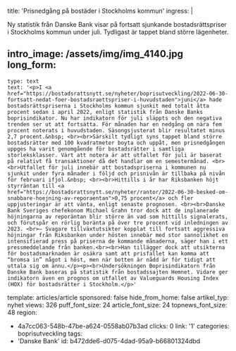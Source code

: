 title: 'Prisnedgång på bostäder i Stockholms kommun'
ingress: |
  <p>Ny statistik från Danske Bank visar på fortsatt sjunkande bostadsrättspriser i Stockholms kommun under juli. Tydligast är tappet bland större lägenheter.
  </p>
  
intro_image: /assets/img/img_4140.jpg
long_form:
  -
    type: text
    text: '<p>I <a href="https://bostadsrattsnytt.se/nyheter/boprisutveckling/2022-06-30-fortsatt-nedat-foer-bostadsraettspriser-i-huvudstaden">juni</a> hade bostadsrättspriserna i Stockholms kommun sjunkit med totalt åtta procent sedan i april 2022, enligt statistik från Danske Banks boprisindikator. Nu har indikatorn för juli släppts och den negativa trenden ser ut att fortsätta. För månaden har en nedgång om nära fem procent noterats i huvudstaden. Säsongsjusterat blir resultatet minus 2,7 procent.&nbsp; <br><br>Särskilt tydligt syns tappet bland större bostadsrätter med 100 kvadratmeter boyta och uppåt, men prisnedgången uppges ha varit genomgående för bostadsrätter i samtliga storleksklasser. Värt att notera är att utfallet för juli är baserat på relativt få transaktioner då det handlar om en semestermånad. <br><br>Utfallet för juli innebär att bostadspriserna i kommunen nu sjunkit under fyra månader i följd och prisnivån är tillbaka på nivån för februari ifjol.&nbsp; <br><br>Hittills i år har Riksbanken höjt styrräntan till <a href="https://bostadsrattsnytt.se/nyheter/rantor/2022-06-30-besked-om-snabbare-hoejning-av-reporaentan">0,75 procent</a> och fler uppjusteringar är att vänta, enligt senaste prognosen. <br><br>Danske Bank Sveriges chefekonom Michael Grahn tror dock att de inplanerade höjningarna av reporäntan blir större än vad som hittills signalerats, och förutspår en rörlig boränta på över tre procent vid inledningen av 2023. <br>– Svagare tillväxtutsikter kopplat till fortsatt aggressiva höjningar från Riksbanken under hösten innebär med stor sannolikhet en intensifierad press på priserna de kommande månaderna, säger han i ett pressmeddelande från banken.<br><br>Han tillägger dock att utsikterna för bostadsmarknaden är osäkra samt att prisfallet kan komma att “bromsa in” något i höst, men när botten är nådd är för tidigt att uttala sig om ännu.</p><p><br>Undersökningen Boprisindikatorn från Danske Bank baseras på statistik från bostadssajten Hemnet. Vidare ger indikatorn även en prognos om utfallet av Valueguards Housing Index (HOX) för bostadsrätter i Stockholm.</p>'
template: articles/article
sponsored: false
hide_from_home: false
artikel_typ: nyhet
views: 326
puff_font_size: 24
article_font_size: 24
topnews_font_size: 48
region:
  - 4a7cc063-548b-47be-a624-0558ab07b3ad
clicks: 0
link: '1'
categories: boprisutveckling
tags:
  - 'Danske Bank'
id: b472dde6-d075-4dad-95a9-b66801324dbd

